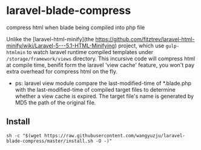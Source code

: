 # laravel-blade-compress
compress html when blade being compiled into php file

Unlike the [laravel-html-minify](the https://github.com/fitztrev/laravel-html-minify/wiki/Laravel-5---5.1-HTML-Minifying) project, which use `gulp-htmlmin` to watch laravel runtime compiled templates under `/storage/framework/views` directory.
This incursive code will compress html at compile time, benifit form the laravel 'view cache' feature, you won't pay extra overhead for compress html on the fly.

+ ps: laravel view module compare the last-modified-time of *.blade.php with the last-modified-time of compiled target files to determine whether a view cache is expired. The target file's name is generated by MD5 the path of the original file.

## Install

```
sh -c "$(wget https://raw.githubusercontent.com/wangyuzju/laravel-blade-compress/master/install.sh -O -)"
```

